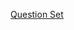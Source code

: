 [Question Set](https://ele.exeter.ac.uk/pluginfile.php/5375789/mod_resource/content/0/Exercises03.pdf)




